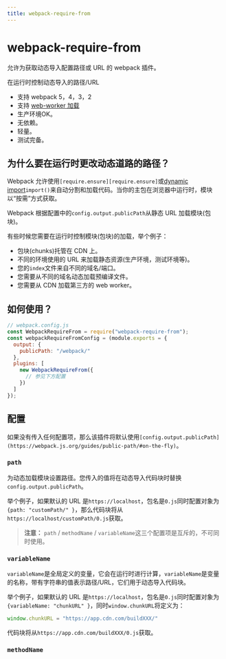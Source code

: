 ```yaml
---
title: webpack-require-from
---
```


# webpack-require-from <Badge text='v 1.8.1' />

允许为获取动态导入配置路径或 URL 的 webpack 插件。

在运行时控制动态导入的路径/URL

- 支持 webpack 5，4，3，2
- 支持 [web-worker 加载](https://github.com/webpack-contrib/worker-loader)
- 生产环境OK。
- 无依赖。
- 轻量。
- 测试完备。

## 为什么要在运行时更改动态道路的路径？

[require.ensure]:https://webpack.js.org/api/module-methods/#require-ensure
[dynamic import]:https://webpack.js.org/guides/code-splitting/#dynamic-imports

Webpack 允许使用`[require.ensure][require.ensure]`或[dynamic import][dynamic import]`import()`来自动分割和加载代码。当你的主包在浏览器中运行时，模块以“按需”方式获取。

Webpack 根据配置中的`config.output.publicPath`从静态 URL 加载模块(包块)。

有些时候您需要在运行时控制模块(包块)的加载，举个例子：

- 包块(chunks)托管在 CDN 上。
- 不同的环境使用的 URL 来加载静态资源(生产环境，测试环境等)。
- 您的`index`文件来自不同的域名/端口。
- 您需要从不同的域名动态加载预编译文件。
- 您需要从 CDN 加载第三方的 web worker。

## 如何使用？

```js
// webpack.config.js
const WebpackRequireFrom = require("webpack-require-from");
const webpackRequireFromConfig = (module.exports = {
  output: {
    publicPath: "/webpack/"
  },
  plugins: [
    new WebpackRequireFrom({
      // 参见下方配置
    })
  ]
});
```

## 配置

如果没有传入任何配置项，那么该插件将默认使用`[config.output.publicPath](https://webpack.js.org/guides/public-path/#on-the-fly)`。

### `path`

为动态加载模块设置路径。您传入的值将在动态导入代码块时替换`config.output.publicPath`。

举个例子，如果默认的 URL 是`https://localhost`，包名是`0.js`同时配置对象为`{path: "customPath/" }`，那么代码块将从`https://localhost/customPath/0.js`获取。

> **注意：** `path` / `methodName` / `variableName`这三个配置项是互斥的，不可同时使用。

### `variableName`

`variableName`是全局定义的变量，它会在运行时进行计算，`variableName`是变量的名称，带有字符串的值表示路径/URL，它们用于动态导入代码块。

举个例子，如果默认的 URL 是`https://localhost`，包名是`0.js`同时配置对象为`{variableName: "chunkURL" }`，同时`window.chunkURL`将定义为：

```js
window.chunkURL = "https://app.cdn.com/buildXXX/"
```

代码块将从`https://app.cdn.com/buildXXX/0.js`获取。


### `methodName`
























